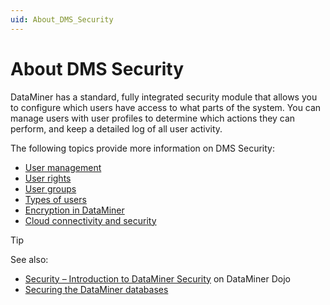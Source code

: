 ```yaml
---
uid: About_DMS_Security
---
```


# About DMS Security

DataMiner has a standard, fully integrated security module that allows you to configure which users have access to what parts of the system. You can manage users with user profiles to determine which actions they can perform, and keep a detailed log of all user activity.

The following topics provide more information on DMS Security:

- [User management](xref:User_management)
- [User rights](xref:User_rights)
- [User groups](xref:User_groups)
- [Types of users](xref:Types_of_users)
- [Encryption in DataMiner](xref:Encryption_in_DataMiner)
- [Cloud connectivity and security](xref:Cloud_connectivity_and_security)

> [!TIP]
> See also:
> - [Security – Introduction to DataMiner Security](https://community.dataminer.services/video/security-introduction-to-dataminer-security/) on DataMiner Dojo
> - [Securing the DataMiner databases](xref:Database_security)
